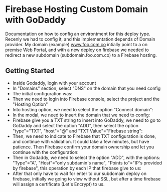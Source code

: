 # Firebase Hosting Custom Domain with GoDaddy

Documentation on how to config an environtment for this deploy type. Recenly we had to config it, and this implementation depends of Domain provider. 
My domain (example) www.foo.com.co intially point to a on premise Web Portal, and with a new deploy on firebase we needed to redirect a new subdomain (subdomain.foo.com.co) to a Firebase hosting.

## Getting Started

* Inside Godaddy, login with your account
* In "Domains" section, select "DNS" on the domain that you need config
* The initial configuration was: 
* Then we need to login into Firebase console, select the project and the "Hosting Option"
* Into hosting option, we need to select the option "Connect domain":
* In the modal, we need to insert the domain that we need to config:
* Firebase give you a TXT string to insert into GoDaddy, we need to go to GoDaddy and select the option "ADD", then select the option "type"="TXT", "host"="@" and "TXT Value"="Firebase string":
* Then, we need to indicate to Firebase that TXT configuration is done, and continue with validation. It could take a few minutes, but have patience. Then Firebase confirm your domain ownership and let you continue with the configuration:
* Then in Godaddy, we need to select the option "ADD", with the options: "Type"="A", "Host"="only subdamin's name", "Points to"="IP's provided by firebase", this operation by each IP that firebase give to us:
* After that only have to wait for enter to our subdomain deploy on firebase, initially we going to view without SSL, but after a time firebase will assign a certificate (Let's Encrypt) to us.




